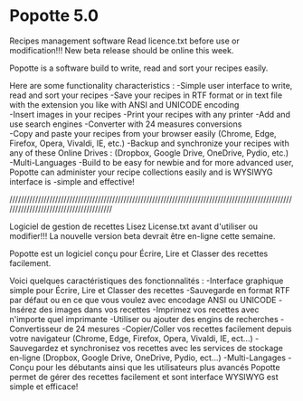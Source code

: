 # Popotte 5.0
Recipes management software
Read licence.txt before use or modification!!!
New beta release should be online this week.

Popotte is a software build to write, read and sort your recipes easily.

Here are some functionality characteristics :
-Simple user interface to write, read and sort your recipes 
-Save your recipes in RTF format or in text file with the extension you like with ANSI and UNICODE encoding  
-Insert images in your recipes 
-Print your recipes with any printer 
-Add and use search engines 
-Converter with 24 measures conversions  
-Copy and paste your recipes from your browser easily (Chrome, Edge, Firefox, Opera, Vivaldi, IE, etc.) 
-Backup and synchronize your recipes with any of these Online Drives : (Dropbox, Google Drive, OneDrive, Pydio, etc.) 
-Multi-Languages 
-Build to be easy for newbie and for more advanced user, Popotte can administer your recipe collections easily and is WYSIWYG interface is -simple and effective!

///////////////////////////////////////////////////////////////////////////////////////////////////////////////////////////////////////

Logiciel de gestion de recettes
Lisez License.txt avant d'utiliser ou modifier!!!
La nouvelle version beta devrait être en-ligne cette semaine.


Popotte est un logiciel conçu pour Écrire, Lire et Classer des recettes facilement.

Voici quelques caractéristiques des fonctionnalités :
-Interface graphique simple pour Écrire, Lire et Classer des recettes 
-Sauvegarde en format RTF par défaut ou en ce que vous voulez avec encodage ANSI ou UNICODE 
-Insérez des images dans vos recettes 
-Imprimez vos recettes avec n'importe quel imprimante 
-Utiliser ou ajouter des engins de recherches 
-Convertisseur de 24 mesures 
-Copier/Coller vos recettes facilement depuis votre navigateur (Chrome, Edge, Firefox, Opera, Vivaldi, IE, ect...) 
-Sauvegardez et synchronisez vos recettes avec les services de stockage en-ligne (Dropbox, Google Drive, OneDrive, Pydio, ect...) 
-Multi-Langages 
-Conçu pour les débutants ainsi que les utilisateurs plus avancés Popotte permet de gérer des recettes facilement et sont interface WYSIWYG est simple et efficace!

